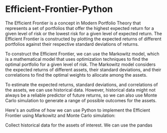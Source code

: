 # Efficient-Frontier-Python

The Efficient Frontier is a concept in Modern Portfolio Theory that represents a set of portfolios that offer the highest expected return for a given level of risk or the lowest risk for a given level of expected return. The Efficient Frontier is constructed by plotting the expected returns of different portfolios against their respective standard deviations of returns.

To construct the Efficient Frontier, we can use the Markowitz model, which is a mathematical model that uses optimization techniques to find the optimal portfolio for a given level of risk. The Markowitz model considers the expected returns of different assets, their standard deviations, and their correlations to find the optimal weights to allocate among the assets.

To estimate the expected returns, standard deviations, and correlations of the assets, we can use historical data. However, historical data might not always be a reliable predictor of future returns, so we can also use Monte Carlo simulation to generate a range of possible outcomes for the assets.

Here's an outline of how we can use Python to implement the Efficient Frontier using Markowitz and Monte Carlo simulation:

Collect historical data for the assets of interest. We can use the pandas




